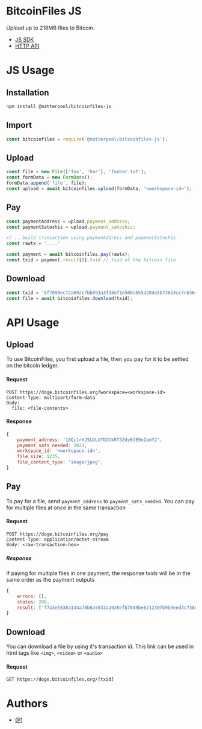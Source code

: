 # BitcoinFiles JS

Upload up to 218MB files to Bitcoin.

- [JS SDK](https://github.com/MatterPool/bitcoinfiles-js/blob/main/README.md#js-usage)
- [HTTP API](https://github.com/MatterPool/bitcoinfiles-js/blob/main/README.md#api-usage)

# JS Usage

## Installation

```bash
npm install @matterpool/bitcoinfiles-js
``````

## Import

```javascript
const bitcoinfiles = require('@matterpool/bitcoinfiles-js');
```

## Upload

```javascript
const file = new File(['foo', 'bar'], 'foobar.txt');
const formData = new FormData();
formData.append('file', file);
const upload = await bitcoinfiles.upload(formData, '<workspace-id>');
```

## Pay

```javascript
const paymentAddress = upload.payment_address;
const paymentSatoshis = upload.payment_satoshis;

// ...build transaction using paymenAddress and paymentSatoshis
const rawtx = '....'

const payment = await bitcoinfiles.pay(rawtx);
const txid = payment.result[0].txid // txid of the bitcoin file
```

## Download

```javascript
const txid = '8f7090ec72a692e7bb893a3fd4ef1e508c655a284a5b736b3cc7c63649748562'
const file = await bitcoinfiles.download(txid);
```

# API Usage

## Upload

To use BitcoinFiles, you first upload a file, then you pay for it to be settled on the bitcoin ledger.

#### Request

```
POST https://doge.bitcoinfiles.org?workspace=<workspace-id>
Content-Type: multipart/form-data
Body:
  file: <file-contents>
```

#### Response

```javascript
{
    payment_address: '18Qi1rXJSLDLUYDZVkRT3ZdyB3E9eZamY2',
    payment_sats_needed: 2833,
    workspace_id: '<workspace-id>',
    file_size: 1235,
    file_content_type: 'image/jpeg',
}
```


## Pay

To pay for a file, send `payment_address` to `payment_sats_needed`. You can pay for multiple files at once in the same transaction 

#### Request

```
POST https://doge.bitcoinfiles.org/pay
Content-Type: application/octet-stream
Body: <raw-transaction-hex>
```

##### Response

If paying for multiple files in one payment, the response txids will be in the same order as the payment outputs
```javascript
{
    errors: [],
    status: 200,
    result: ['f7a3e5838a134a78b6a5033aa928efb7849be6212307b9b9eed3c738ea470bc2']
}
```

## Download

You can download a file by using it's transaction id. This link can be used in html tags like `<img>`, `<video>` or `<audio>`

#### Request

```
GET https://doge.bitcoinfiles.org/[txid]
```


# Authors

- [@1](https://twetch.app/u/1)
